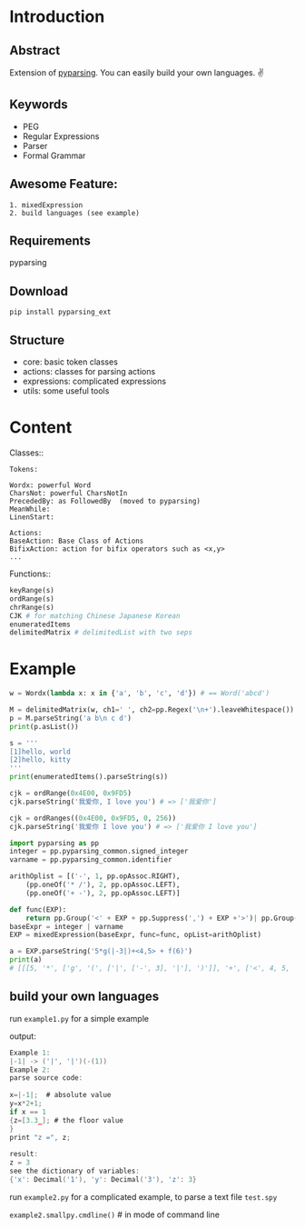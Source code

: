 Introduction
=============

Abstract
----------
Extension of [pyparsing](https://github.com/pyparsing/pyparsing). You can easily build your own languages. :v:

Keywords
----------
* PEG
* Regular Expressions
* Parser
* Formal Grammar


## Awesome Feature:

    1. mixedExpression
    2. build languages (see example)

Requirements
-----------
pyparsing



## Download

`pip install pyparsing_ext`



## Structure

- core: basic token classes
- actions: classes for parsing actions
- expressions: complicated expressions
- utils: some useful tools

Content
=========

Classes::

    Tokens:
    
    Wordx: powerful Word
    CharsNot: powerful CharsNotIn
    PrecededBy: as FollowedBy  (moved to pyparsing)
    MeanWhile:
    LinenStart:
    
    Actions:
    BaseAction: Base Class of Actions
    BifixAction: action for bifix operators such as <x,y>
    ...


Functions::

```python
keyRange(s)
ordRange(s)
chrRange(s)
CJK # for matching Chinese Japanese Korean
enumeratedItems
delimitedMatrix # delimitedList with two seps
```

Example
=========

```python
w = Wordx(lambda x: x in {'a', 'b', 'c', 'd'}) # == Word('abcd')

M = delimitedMatrix(w, ch1=' ', ch2=pp.Regex('\n+').leaveWhitespace())
p = M.parseString('a b\n c d')
print(p.asList())

s = '''
[1]hello, world
[2]hello, kitty
'''
print(enumeratedItems().parseString(s))

cjk = ordRange(0x4E00, 0x9FD5)
cjk.parseString('我爱你, I love you') # => ['我爱你']

cjk = ordRanges((0x4E00, 0x9FD5, 0, 256))
cjk.parseString('我爱你 I love you') # => ['我爱你 I love you']

import pyparsing as pp
integer = pp.pyparsing_common.signed_integer
varname = pp.pyparsing_common.identifier

arithOplist = [('-', 1, pp.opAssoc.RIGHT),
    (pp.oneOf('* /'), 2, pp.opAssoc.LEFT),
    (pp.oneOf('+ -'), 2, pp.opAssoc.LEFT)]

def func(EXP):
    return pp.Group('<' + EXP + pp.Suppress(',') + EXP +'>')| pp.Group('||' + EXP + '||') | pp.Group('|' + EXP + '|') | pp.Group(IDEN + '(' + pp.delimitedList(EXP) + ')')
baseExpr = integer | varname
EXP = mixedExpression(baseExpr, func=func, opList=arithOplist)

a = EXP.parseString('5*g(|-3|)+<4,5> + f(6)')
print(a)
# [[[5, '*', ['g', '(', ['|', ['-', 3], '|'], ')']], '+', ['<', 4, 5, '>'], '+', ['f', '(', 6, ')']]]
```



## build your own languages

run `example1.py` for a simple example

output:
```C
Example 1:
|-1| -> ('|', '|')(-(1))
Example 2:
parse source code:
 
x=|-1|;  # absolute value
y=x*2+1;
if x == 1
{z=[3.3_]; # the floor value
}
print "z =", z;
 
result:
z = 3 
see the dictionary of variables:
{'x': Decimal('1'), 'y': Decimal('3'), 'z': 3}
```

run `example2.py` for a complicated example, to parse a text file `test.spy`

`example2.smallpy.cmdline()`  # in mode of command line
